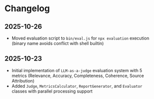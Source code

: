 # Changelog

## 2025-10-26

- Moved evaluation script to `bin/eval.js` for `npx evaluation` execution
  (binary name avoids conflict with shell builtin)

## 2025-10-23

- Initial implementation of `LLM-as-a-judge` evaluation system with 5 metrics
  (Relevance, Accuracy, Completeness, Coherence, Source Attribution)
- Added `Judge`, `MetricsCalculator`, `ReportGenerator`, and `Evaluator` classes
  with parallel processing support
